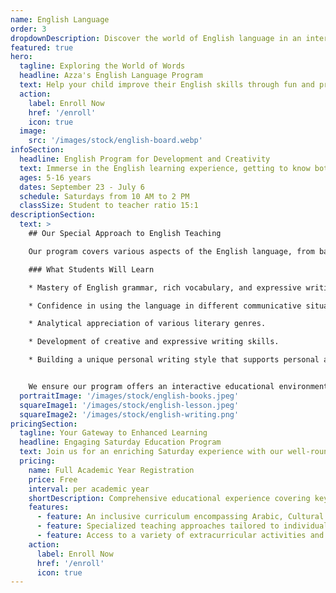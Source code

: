 ```yaml
---
name: English Language
order: 3
dropdownDescription: Discover the world of English language in an interactive and enjoyable way.
featured: true
hero:
  tagline: Exploring the World of Words
  headline: Azza's English Language Program
  text: Help your child improve their English skills through fun and practical lessons, with specialized teachers who aim to enhance communication and creative abilities.
  action:
    label: Enroll Now
    href: '/enroll'
    icon: true
  image:
    src: '/images/stock/english-board.webp'
infoSection:
  headline: English Program for Development and Creativity
  text: Immerse in the English learning experience, getting to know both classic literature and modern usage of the language in everyday life.
  ages: 5-16 years
  dates: September 23 - July 6
  schedule: Saturdays from 10 AM to 2 PM
  classSize: Student to teacher ratio 15:1
descriptionSection:
  text: >
    ## Our Special Approach to English Teaching

    Our program covers various aspects of the English language, from basics to advanced skills. Students will develop their expressive and creative abilities through interactive lessons, enhancing their confidence in dialogues and discussions.

    ### What Students Will Learn

    * Mastery of English grammar, rich vocabulary, and expressive writing styles.

    * Confidence in using the language in different communicative situations.

    * Analytical appreciation of various literary genres.

    * Development of creative and expressive writing skills.

    * Building a unique personal writing style that supports personal and academic growth.


    We ensure our program offers an interactive educational environment that encourages students to inquire and innovate, helping them master English in a fun and practical way. Our specialized and enthusiastic teachers are dedicated to helping students explore and appreciate the world of the English language.
  portraitImage: '/images/stock/english-books.jpeg'
  squareImage1: '/images/stock/english-lesson.jpeg'
  squareImage2: '/images/stock/english-writing.png'
pricingSection:
  tagline: Your Gateway to Enhanced Learning
  headline: Engaging Saturday Education Program
  text: Join us for an enriching Saturday experience with our well-rounded curriculum, designed to complement your child's regular education and spark a love for learning and discovery.
  pricing:
    name: Full Academic Year Registration
    price: Free
    interval: per academic year
    shortDescription: Comprehensive educational experience covering key academic subjects
    features:
      - feature: An inclusive curriculum encompassing Arabic, Cultural Studies, Mathematics, and English
      - feature: Specialized teaching approaches tailored to individual learning styles and needs
      - feature: Access to a variety of extracurricular activities and educational workshops
    action:
      label: Enroll Now
      href: '/enroll'
      icon: true
---
```

